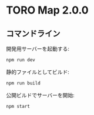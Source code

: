 # TORO Map 2.0.0

## コマンドライン

開発用サーバーを起動する:

```sh
npm run dev
```

静的ファイルとしてビルド:

```sh
npm run build
```

公開ビルドでサーバーを開始:

```sh
npm start
```
